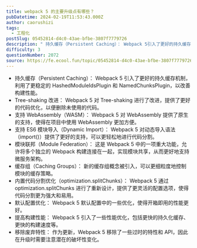 ```yaml
---
title: webpack 5 的主要升级点有哪些？
pubDatetime: 2024-02-19T11:53:43.000Z
author: caorushizi
tags:
  - 工程化
postSlug: 05452814-d4c0-43ae-bfbe-3807f7779726
description: " 持久缓存（Persistent Caching）： Webpack 5引入了更好的持久缓存机制，利用了更稳定的HashedModuleIdsPlugin和NamedChunksPlugin，以改善构建性能。 Tree-shaking 改进： Webpack 5对Tree-shaking进行了改进，提供了更好的代码优化，以便删除未使用的代码。 支持 WebAssembly（WASM）： Webpa"
difficulty: 3
questionNumber: 2072
source: https://fe.ecool.fun/topic/05452814-d4c0-43ae-bfbe-3807f7779726
---
```


- 持久缓存（Persistent Caching）： Webpack 5 引入了更好的持久缓存机制，利用了更稳定的 HashedModuleIdsPlugin 和 NamedChunksPlugin，以改善构建性能。
- Tree-shaking 改进： Webpack 5 对 Tree-shaking 进行了改进，提供了更好的代码优化，以便删除未使用的代码。
- 支持 WebAssembly（WASM）： Webpack 5 对 WebAssembly 提供了原生的支持，使得在项目中使用 WebAssembly 更加方便。
- 支持 ES6 模块导入（Dynamic Import）： Webpack 5 对动态导入语法（import()）提供了更好的支持，可以更轻松地进行代码分割。
- 模块联邦（Module Federation）： 这是 Webpack 5 中的一项重大功能，允许将多个独立的 Webpack 构建连接在一起，实现模块共享，从而更好地支持微服务架构。
- 缓存组（Caching Groups）： 新的缓存组概念被引入，可以更细粒度地控制模块的缓存策略。
- 内置代码分割优化（optimization.splitChunks）： Webpack 5 通过 optimization.splitChunks 进行了重新设计，提供了更灵活的配置选项，使得代码分割更为强大和易用。
- 默认配置优化： Webpack 5 默认配置中的一些优化，使得开箱即用的性能更好。
- 提高构建性能： Webpack 5 引入了一些性能优化，包括更快的持久化缓存、更快的构建速度等。
- 移除废弃特性： 作为更新，Webpack 5 移除了一些过时的特性和 API，因此在升级时需要注意潜在的破坏性变化。
